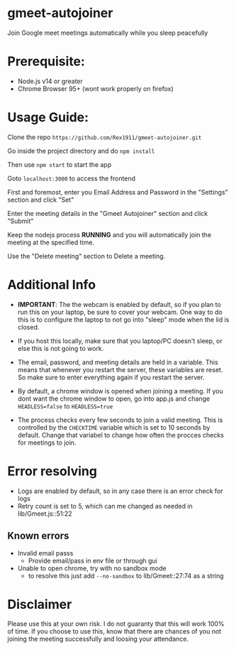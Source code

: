 # gmeet-autojoiner
Join Google meet meetings automatically while you sleep peacefully

# Prerequisite:

- Node.js v14 or greater
- Chrome Browser 95+ (wont work properly on firefox)

# Usage Guide:

Clone the repo
`https://github.com/Rex1911/gmeet-autojoiner.git`

Go inside the project directory and do
`npm install`

Then use `npm start` to start the app

Goto `localhost:3000` to access the frontend

First and foremost, enter you Email Address and Password in the "Settings" section and click "Set"

Enter the meeting details in the "Gmeet Autojoiner" section and click "Submit"

Keep the nodejs process **RUNNING** and you will automatically join the meeting at the specified time.

Use the "Delete meeting" section to Delete a meeting.

# Additional Info

- **IMPORTANT**: The the webcam is enabled by default,  so if you plan to run this on your laptop, be sure to cover your webcam. One way to do this is to configure the laptop to not go into "sleep" mode  when the lid is closed. 

- If you host this locally, make sure that you laptop/PC doesn't sleep, or else this is not going to work.

- The email, password, and meeting details are held in a variable. This means that whenever you restart the server, these variables are reset. So make sure to enter everything again if you restart the server. 

- By default, a chrome window is opened when joining a meeting. If you dont want the chrome window to open, go into app.js and change `HEADLESS=false` to `HEADLESS=true`

- The process checks every few seconds to join a valid meeting. This is controlled by the `CHECKTIME` variable which is set to 10 seconds by default. Change that  variabel to change how often the procces checks for meetings to join.

# Error resolving
 - Logs are enabled by default, so in any case there is an error check for logs
 - Retry count is set to 5, which can me changed as needed in lib/Gmeet.js::51:22
## Known errors
 - Invalid email passs
   - Provide email/pass in env file or through gui
 - Unable to open chrome, try with no sandbox mode
   - to resolve this just add `--no-sandbox` to lib/Gmeet::27:74 as a string

# Disclaimer

Please use this at your own risk. I do not guaranty that this will work 100% of time. If you choose to use this, know that there are chances of you not joining the meeting successfully and loosing your attendance.